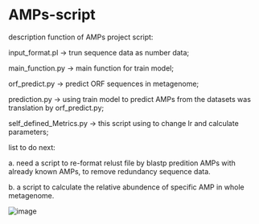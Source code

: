 # AMPs-script
description function of AMPs project script:

input_format.pl -> trun sequence data as number data;

main_function.py -> main function for train model;

orf_predict.py -> predict ORF sequences in metagenome;

prediction.py -> using train model to predict AMPs from the datasets was translation by orf_predict.py;

self_defined_Metrics.py -> this script using to change lr and calculate parameters;

list to do next:

a. need a script to re-format relust file by blastp predition AMPs with already known AMPs, to remove redundancy sequence data.

b. a script to calculate the relative abundence of specific AMP in whole metagenome.

![image](https://github.com/mayuefine/AMPs-script/blob/master/1546572235833.jpg)
